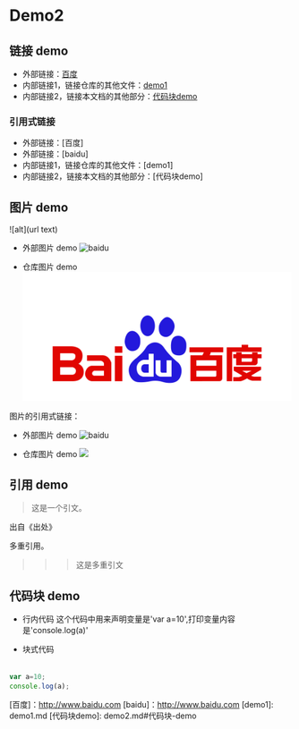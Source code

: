 # Demo2

## 链接 demo
* 外部链接：[百度](http://www.baidu.com)
* 内部链接1，链接仓库的其他文件：[demo1](demo1.md)
* 内部链接2，链接本文档的其他部分：[代码块demo](demo2.md#代码块-demo)


### 引用式链接

* 外部链接：[百度]  
* 外部链接：[baidu]  
* 内部链接1，链接仓库的其他文件：[demo1]  
* 内部链接2，链接本文档的其他部分：[代码块demo]  

## 图片  demo

![alt](url text)

* 外部图片 demo
![baidu](https://www.baidu.com/img/bd_logo1.png  "百度网站")

* 仓库图片 demo
![](imges/baidu.png)

图片的引用式链接：

* 外部图片 demo
![baidu][baidu_logo]

* 仓库图片 demo
![][baidu_png]


## 引用 demo

> 这是一个引文。

出自《出处》

多重引用。

>>> 这是多重引文


## 代码块 demo

- 行内代码
这个代码中用来声明变量是'var a=10',打印变量内容是'console.log(a)'



- 块式代码

```javascript

var a=10;
console.log(a);

```

<!---  下面是本文档中用到的链接  -->

[百度]：http://www.baidu.com
[baidu]：http://www.baidu.com
[demo1]: demo1.md
[代码块demo]: demo2.md#代码块-demo

[baidu_logo]: https://www.baidu.com/img/bd_logo1.png

[baidu_png]:images/baidu.png
